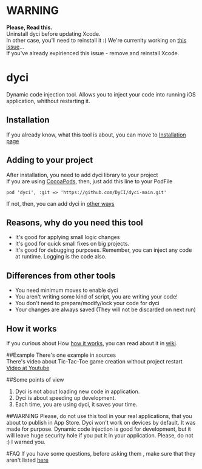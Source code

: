 # WARNING
**Please, Read this.**  
Uninstall dyci before updating Xcode.  
In other case, you'll need to reinstall it :(
We're currenlty working on [this issue](https://github.com/DyCI/dyci-main/issues/8)...   
If you've already expirienced this issue - remove and reinstall Xcode.

# dyci
Dynamic code injection tool.
Allows you to inject your code into running iOS application, whithout restarting it.

## Installation
If you already know, what this tool is about, you can move to [Installation page](https://github.com/DyCI/dyci-main/wiki/Installation)

## Adding to your project
After installation, you need to add dyci library to your project  
If you are using [CocoaPods](https://github.com/CocoaPods/CocoaPods), then, just add this line to your PodFile  

`pod 'dyci', :git => 'https://github.com/DyCI/dyci-main.git'` 

If not, then, you can add dyci in [other ways](https://github.com/DyCI/dyci-main/wiki/Using-dyci)

## Reasons, why do you need this tool 
* It's good for applying small logic changes 
* It's good for quick small fixes on big projects.
* It's good for debugging purposes. Remember, you can inject any code at runtime. Logging is the code also.

## Differences from other tools
* You need minimum moves to enable dyci
* You aren't writing some kind of script, you are writing your code!
* You don't need to prepare/modify/lock your code for dyci 
* Your changes are always saved (They will not be discarded on next run)

## How it works
If you curious about How [how it works](https://github.com/DyCI/dyci-main/wiki/How-it-Works), you can read about it in [wiki](https://github.com/DyCI/dyci-main/wiki/How-it-Works).

##Example
There's one example in sources  
There's video about Tic-Tac-Toe game creation without project restart  
[Video at Youtube](https://www.youtube.com/watch?v=8nyEpAqUug4)


##Some points of view
1. Dyci is not about loading new code in application.
2. Dyci is about speeding up development.
3. Each time, you are using dyci, it saves your time.


##WARNING
Please, do not use this tool in your real applications, that you about to publish in App Store. Dyci won't work on devices by default. It was made for purpose. Dynamic code injection is good for development, but it will leave huge security hole if you put it in your application. Please, do not :) I warned you.

#FAQ
If you have some questions, before asking them , make sure that they aren't listed [here](https://github.com/DyCI/dyci-main/wiki/FAQ)


